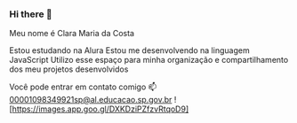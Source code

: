 ### Hi there 👋
Meu nome é Clara Maria da Costa 

Estou estudando na Alura
Estou me desenvolvendo na linguagem JavaScript
Utilizo esse espaço para minha organização e compartilhamento dos meu projetos desenvolvidos

Você pode entrar em contato comigo 📫 
00001098349921sp@al.educacao.sp.gov.br
![https://images.app.goo.gl/DXKDziPZfzvRtqoD9]

